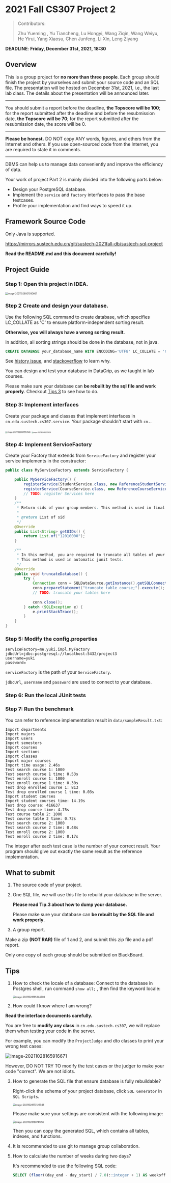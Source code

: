 # 2021 Fall CS307 Project 2

> Contributors:
>
> Zhu Yueming , Yu Tiancheng, Lu Hongyi, Wang Ziqin, Wang Weiyu, He Yirui, Yang Xiaosu, Chen Junfeng, Li Xin, Leng Ziyang



**DEADLINE**: **Friday, December 31st, 2021, 18:30**



## Overview

This is a group project for **no more than three people**. Each group should finish the project by yourselves and submit your source code and an SQL file. The presentation will be hosted on December 31st, 2021, i.e., the last lab class. The details about the presentation will be announced later.

---

You should submit a report before the deadline, **the Topscore will be 100**; for the report submitted after the deadline and before the resubmission date, **the Topscore will be 70**; for the report submitted after the resubmission date, the score will be 0.

---

**Please be honest.** DO NOT copy ANY words, figures, and others from the Internet and others. If you use open-sourced code from the Internet, you are required to state it in comments.

---

DBMS can help us to manage data conveniently and improve the efficiency of data. 

Your work of project Part 2 is mainly divided into the following parts below: 

- Design your PostgreSQL database.
- Implement the `service` and `factory` interfaces to pass the base testcases.
- Profile your implementation and find ways to speed it up.

## Framework Source Code

Only Java is supported.

https://mirrors.sustech.edu.cn/git/sustech-2021fall-db/sustech-sql-project

**Read the README.md and this document carefully!**

## Project Guide

### Step 1: Open this project in IDEA.

<img src="document_assets/image-20211028001050661.png" alt="image-20211028001050661" style="zoom:50%;" />

### Step 2 Create and design your database.

Use the following SQL command to create database, which specifies LC_COLLATE as 'C' to ensure platform-independent
sorting result.

**Otherwise, you will always have a wrong sorting result.**

In addition, all sorting strings should be done in the database, not in java.

```sql
CREATE DATABASE your_database_name WITH ENCODING='UTF8' LC_COLLATE = 'C' TEMPLATE TEMPLATE0;
```

See [history issue](https://github.com/NewbieOrange/SUSTech-SQL-Project2-Public/issues/88),
and [stackoverflow](https://stackoverflow.com/questions/43890221/column-sorting-in-postgresql-is-different-between-macos-and-ubuntu-using-same-co)
to learn why.

You can design and test your database in DataGrip, as we taught in lab courses.

Please make sure your database can **be rebuilt by the sql file and work properly**. Checkout [Tips 3](#tips) to see how
to do.

### Step 3: Implement interfaces

Create your package and classes that implement interfaces in `cn.edu.sustech.cs307.service`. Your package shouldn't
start with `cn.`.

<img src="document_assets/image-20211028001553146.png" alt="image-20211028001553146" style="zoom:40%;" />

<img src="document_assets/image-20211028002001639.png" alt="image-20211028002001639" style="zoom:30%;" />

### Step 4: Implement ServiceFactory

Create your Factory that extends from `ServiceFactory` and register your service implements in the constructor:

```java
public class MyServiceFactory extends ServiceFactory {

    public MyServiceFactory() {
        registerService(StudentService.class, new ReferenceStudentService());
        registerService(CourseService.class, new ReferenceCourseService());
        // TODO: register Services here
    }
    /**
     * Return sids of your group members. This method is used in final judging.
     *
     * @return List of sid
     */
    @Override
    public List<String> getUIDs() {
        return List.of("12010000");
    }

    /**
     * In this method, you are required to truncate all tables of your database for this project.
     * This method is used in automatic junit tests.
     */
    @Override
    public void truncateDatabase() {
        try {
            Connection conn = SQLDataSource.getInstance().getSQLConnection();
            conn.prepareStatement("truncate table course;").execute();
            // TODO: truncate your tables here
            
            conn.close();
        } catch (SQLException e) {
            e.printStackTrace();
        }
    }
}
```

### Step 5: Modify the config.properties

```properties
serviceFactory=me.yuki.impl.MyFactory
jdbcUrl=jdbc:postgresql://localhost:5432/project3
username=yuki
password=
```

`serviceFactory` is the path of your `ServiceFactory`.

`jdbcUrl`, `username` and `password` are used to connect to your database.

### Step 6: Run the local JUnit tests

### Step 7: Run the benchmark

You can refer to reference implementation result in `data/sampleResult.txt`:

```text
Import departments
Import majors
Import users
Import semesters
Import courses
Import sections
Import classes
Import major courses
Import time usage: 2.46s
Test search course 1: 1000
Test search course 1 time: 0.53s
Test enroll course 1: 1000
Test enroll course 1 time: 0.30s
Test drop enrolled course 1: 813
Test drop enrolled course 1 time: 0.03s
Import student courses
Import student courses time: 14.19s
Test drop course: 416637
Test drop course time: 4.75s
Test course table 2: 1000
Test course table 2 time: 0.72s
Test search course 2: 1000
Test search course 2 time: 0.48s
Test enroll course 2: 1000
Test enroll course 2 time: 0.17s
```

The integer after each test case is the number of your correct result. Your program should give out exactly the same result as the reference implementation.


## What to submit

1. The source code of your project.

2. One SQL file, we will use this file to rebuild your database in the server.

   **Please read Tip.3 about how to dump your database.**

   Please make sure your database can **be rebuilt by the SQL file and work properly**.

3. A group report.

Make a zip **(NOT RAR)** file of 1 and 2, and submit this zip file and a pdf report.

Only one copy of each group should be submitted on BlackBoard.

## Tips

1. How to check the locale of a database:
   Connect to the database in Postgres shell, run command `show all;` , then find the keyword locale:

   <img src="document_assets/image-20211028165344089.png" alt="image-20211028165344089" style="zoom:50%;" />

2. How could I know where I am wrong?

**Read the interface documents carefully.**

You are free to **modify any class** in `cn.edu.sustech.cs307`, we will replace them when testing your code in the
server.

For example, you can modify the `ProjectJudge` and dto classes to print your wrong test cases:

![image-20211028165916671](document_assets/image-20211028165916671.png)

However, DO NOT TRY TO modify the test cases or the judger to make your code "correct". We are not idiots.

3. How to generate the SQL file that ensure database is fully rebuildable?

   Right-click the schema of your project database, click ``SQL Generator`` in ``SQL Scripts``.

   <img src="document_assets/image-20211028173126946.png" alt="image-20211028173126946" style="zoom:50%;" />

   Please make sure your settings are consistent with the following image:

   <img src="document_assets/image-20211028180741756.png" alt="image-20211028180741756" style="zoom:50%;" />

   Then you can copy the generated SQL, which contains all tables, indexes, and functions.
   
4. It is recommended to use git to manage group collaboration.

5. How to calculate the number of weeks during two days?

   It's recommended to use the following SQL code:

   ```sql
   SELECT (floor((day_end - day_start) / 7.0)::integer + 1) AS weekoffset;
   ```

   

   
